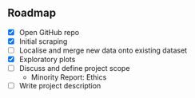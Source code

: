 ## Roadmap
- [X] Open GitHub repo
- [X] Initial scraping
- [ ] Localise and merge new data onto existing dataset
- [X] Exploratory plots
- [ ] Discuss and define project scope
  - Minority Report: Ethics
- [ ] Write project description
